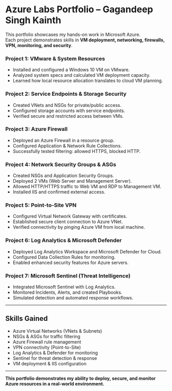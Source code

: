 # Azure Labs Portfolio – Gagandeep Singh Kainth
This portfolio showcases my hands-on work in Microsoft Azure.  
Each project demonstrates skills in **VM deployment, networking, firewalls, VPN, monitoring, and security**.  
### Project 1: VMware & System Resources
- Installed and configured a Windows 10 VM on VMware.
- Analyzed system specs and calculated VM deployment capacity.
- Learned how local resource allocation translates to cloud VM planning.

### Project 2: Service Endpoints & Storage Security
- Created VNets and NSGs for private/public access.
- Configured storage accounts with service endpoints.
- Verified secure and restricted access between VMs.

### Project 3: Azure Firewall
- Deployed an Azure Firewall in a resource group.
- Configured Application & Network Rule Collections.
- Successfully tested filtering: allowed HTTPS, blocked HTTP.

### Project 4: Network Security Groups & ASGs
- Created NSGs and Application Security Groups.
- Deployed 2 VMs (Web Server and Management Server).
- Allowed HTTP/HTTPS traffic to Web VM and RDP to Management VM.
- Installed IIS and confirmed external access.

### Project 5: Point-to-Site VPN
- Configured Virtual Network Gateway with certificates.
- Established secure client connection to Azure VNet.
- Verified connectivity by pinging Azure VM from local machine.

### Project 6: Log Analytics & Microsoft Defender
- Deployed Log Analytics Workspace and Microsoft Defender for Cloud.
- Configured Data Collection Rules for monitoring.
- Enabled enhanced security features for Azure servers.

### Project 7: Microsoft Sentinel (Threat Intelligence)
- Integrated Microsoft Sentinel with Log Analytics.
- Monitored Incidents, Alerts, and created Playbooks.
- Simulated detection and automated response workflows.

---

##  Skills Gained
- Azure Virtual Networks (VNets & Subnets)  
- NSGs & ASGs for traffic filtering  
- Azure Firewall rule management  
- VPN connectivity (Point-to-Site)  
- Log Analytics & Defender for monitoring  
- Sentinel for threat detection & response  
- VM deployment & IIS configuration  

---

**This portfolio demonstrates my ability to deploy, secure, and monitor Azure resources in a real-world environment.**
